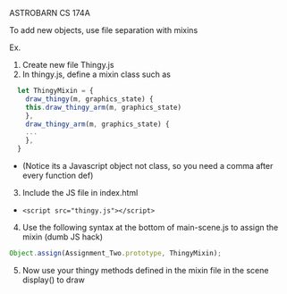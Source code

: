 ASTROBARN
CS 174A

To add new objects, use file separation with mixins

Ex.

1. Create new file Thingy.js
2. In thingy.js, define a mixin class such as

```javascript
  let ThingyMixin = {
    draw_thingy(m, graphics_state) {
    this.draw_thingy_arm(m, graphics_state)
    },
    draw_thingy_arm(m, graphics_state) {
    ...
    },
  }
```

- (Notice its a Javascript object not class, so you need a comma after every function def)

3. Include the JS file in index.html

-     <script src="thingy.js"></script>

4. Use the following syntax at the bottom of main-scene.js to assign the mixin (dumb JS hack)

```javascript
Object.assign(Assignment_Two.prototype, ThingyMixin);
```

5. Now use your thingy methods defined in the mixin file in the scene display() to draw
